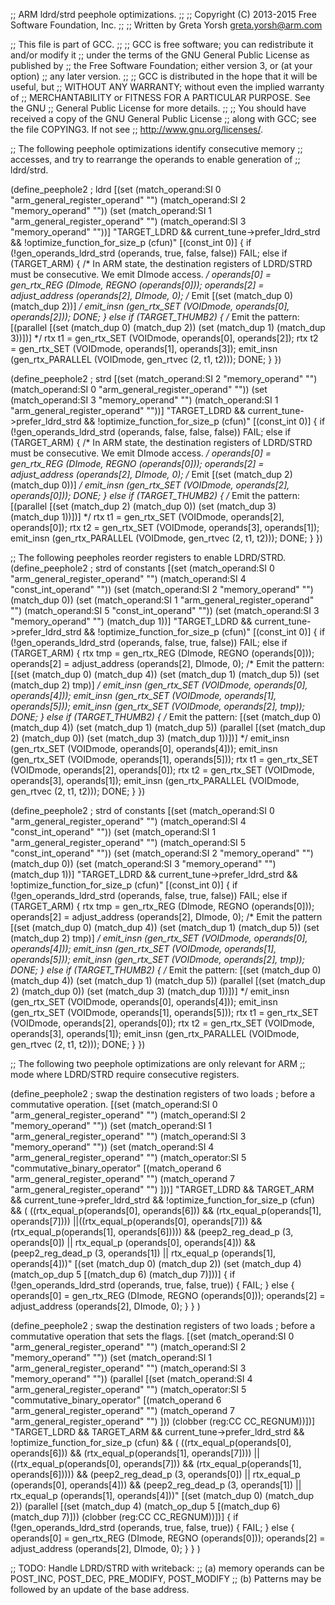 ;; ARM ldrd/strd peephole optimizations.
;;
;; Copyright (C) 2013-2015 Free Software Foundation, Inc.
;;
;; Written by Greta Yorsh <greta.yorsh@arm.com>

;; This file is part of GCC.
;;
;; GCC is free software; you can redistribute it and/or modify it
;; under the terms of the GNU General Public License as published by
;; the Free Software Foundation; either version 3, or (at your option)
;; any later version.
;;
;; GCC is distributed in the hope that it will be useful, but
;; WITHOUT ANY WARRANTY; without even the implied warranty of
;; MERCHANTABILITY or FITNESS FOR A PARTICULAR PURPOSE.  See the GNU
;; General Public License for more details.
;;
;; You should have received a copy of the GNU General Public License
;; along with GCC; see the file COPYING3.  If not see
;; <http://www.gnu.org/licenses/>.

;; The following peephole optimizations identify consecutive memory
;; accesses, and try to rearrange the operands to enable generation of
;; ldrd/strd.

(define_peephole2 ; ldrd
  [(set (match_operand:SI 0 "arm_general_register_operand" "")
        (match_operand:SI 2 "memory_operand" ""))
   (set (match_operand:SI 1 "arm_general_register_operand" "")
        (match_operand:SI 3 "memory_operand" ""))]
  "TARGET_LDRD
     && current_tune->prefer_ldrd_strd
     && !optimize_function_for_size_p (cfun)"
  [(const_int 0)]
{
  if (!gen_operands_ldrd_strd (operands, true, false, false))
    FAIL;
  else if (TARGET_ARM)
  {
    /* In ARM state, the destination registers of LDRD/STRD must be
       consecutive. We emit DImode access.  */
    operands[0] = gen_rtx_REG (DImode, REGNO (operands[0]));
    operands[2] = adjust_address (operands[2], DImode, 0);
    /* Emit [(set (match_dup 0) (match_dup 2))] */
    emit_insn (gen_rtx_SET (VOIDmode, operands[0], operands[2]));
    DONE;
  }
  else if (TARGET_THUMB2)
  {
    /* Emit the pattern:
       [(parallel [(set (match_dup 0) (match_dup 2))
                   (set (match_dup 1) (match_dup 3))])] */
    rtx t1 = gen_rtx_SET (VOIDmode, operands[0], operands[2]);
    rtx t2 = gen_rtx_SET (VOIDmode, operands[1], operands[3]);
    emit_insn (gen_rtx_PARALLEL (VOIDmode, gen_rtvec (2, t1, t2)));
    DONE;
  }
})

(define_peephole2 ; strd
  [(set (match_operand:SI 2 "memory_operand" "")
	(match_operand:SI 0 "arm_general_register_operand" ""))
   (set (match_operand:SI 3 "memory_operand" "")
	(match_operand:SI 1 "arm_general_register_operand" ""))]
  "TARGET_LDRD
     && current_tune->prefer_ldrd_strd
     && !optimize_function_for_size_p (cfun)"
  [(const_int 0)]
{
  if (!gen_operands_ldrd_strd (operands, false, false, false))
    FAIL;
  else if (TARGET_ARM)
  {
    /* In ARM state, the destination registers of LDRD/STRD must be
       consecutive. We emit DImode access.  */
    operands[0] = gen_rtx_REG (DImode, REGNO (operands[0]));
    operands[2] = adjust_address (operands[2], DImode, 0);
    /* Emit [(set (match_dup 2) (match_dup 0))]  */
    emit_insn (gen_rtx_SET (VOIDmode, operands[2], operands[0]));
    DONE;
  }
  else if (TARGET_THUMB2)
  {
    /* Emit the pattern:
       [(parallel [(set (match_dup 2) (match_dup 0))
                   (set (match_dup 3) (match_dup 1))])]  */
    rtx t1 = gen_rtx_SET (VOIDmode, operands[2], operands[0]);
    rtx t2 = gen_rtx_SET (VOIDmode, operands[3], operands[1]);
    emit_insn (gen_rtx_PARALLEL (VOIDmode, gen_rtvec (2, t1, t2)));
    DONE;
  }
})

;; The following peepholes reorder registers to enable LDRD/STRD.
(define_peephole2 ; strd of constants
  [(set (match_operand:SI 0 "arm_general_register_operand" "")
        (match_operand:SI 4 "const_int_operand" ""))
   (set (match_operand:SI 2 "memory_operand" "")
        (match_dup 0))
   (set (match_operand:SI 1 "arm_general_register_operand" "")
        (match_operand:SI 5 "const_int_operand" ""))
   (set (match_operand:SI 3 "memory_operand" "")
        (match_dup 1))]
 "TARGET_LDRD
  && current_tune->prefer_ldrd_strd
  && !optimize_function_for_size_p (cfun)"
  [(const_int 0)]
{
  if (!gen_operands_ldrd_strd (operands, false, true, false))
    FAIL;
  else if (TARGET_ARM)
  {
   rtx tmp = gen_rtx_REG (DImode, REGNO (operands[0]));
   operands[2] = adjust_address (operands[2], DImode, 0);
   /* Emit the pattern:
      [(set (match_dup 0) (match_dup 4))
      (set (match_dup 1) (match_dup 5))
      (set (match_dup 2) tmp)]  */
   emit_insn (gen_rtx_SET (VOIDmode, operands[0], operands[4]));
   emit_insn (gen_rtx_SET (VOIDmode, operands[1], operands[5]));
   emit_insn (gen_rtx_SET (VOIDmode, operands[2], tmp));
   DONE;
  }
  else if (TARGET_THUMB2)
  {
    /* Emit the pattern:
       [(set (match_dup 0) (match_dup 4))
        (set (match_dup 1) (match_dup 5))
        (parallel [(set (match_dup 2) (match_dup 0))
                   (set (match_dup 3) (match_dup 1))])]  */
    emit_insn (gen_rtx_SET (VOIDmode, operands[0], operands[4]));
    emit_insn (gen_rtx_SET (VOIDmode, operands[1], operands[5]));
    rtx t1 = gen_rtx_SET (VOIDmode, operands[2], operands[0]);
    rtx t2 = gen_rtx_SET (VOIDmode, operands[3], operands[1]);
    emit_insn (gen_rtx_PARALLEL (VOIDmode, gen_rtvec (2, t1, t2)));
    DONE;
  }
})

(define_peephole2 ; strd of constants
  [(set (match_operand:SI 0 "arm_general_register_operand" "")
        (match_operand:SI 4 "const_int_operand" ""))
   (set (match_operand:SI 1 "arm_general_register_operand" "")
        (match_operand:SI 5 "const_int_operand" ""))
   (set (match_operand:SI 2 "memory_operand" "")
        (match_dup 0))
   (set (match_operand:SI 3 "memory_operand" "")
        (match_dup 1))]
 "TARGET_LDRD
  && current_tune->prefer_ldrd_strd
  && !optimize_function_for_size_p (cfun)"
   [(const_int 0)]
{
  if (!gen_operands_ldrd_strd (operands, false, true, false))
     FAIL;
  else if (TARGET_ARM)
  {
   rtx tmp = gen_rtx_REG (DImode, REGNO (operands[0]));
   operands[2] = adjust_address (operands[2], DImode, 0);
   /* Emit the pattern
      [(set (match_dup 0) (match_dup 4))
       (set (match_dup 1) (match_dup 5))
       (set (match_dup 2) tmp)]  */
   emit_insn (gen_rtx_SET (VOIDmode, operands[0], operands[4]));
   emit_insn (gen_rtx_SET (VOIDmode, operands[1], operands[5]));
   emit_insn (gen_rtx_SET (VOIDmode, operands[2], tmp));
   DONE;
  }
  else if (TARGET_THUMB2)
  {
    /*  Emit the pattern:
        [(set (match_dup 0) (match_dup 4))
         (set (match_dup 1) (match_dup 5))
         (parallel [(set (match_dup 2) (match_dup 0))
                    (set (match_dup 3) (match_dup 1))])]  */
    emit_insn (gen_rtx_SET (VOIDmode, operands[0], operands[4]));
    emit_insn (gen_rtx_SET (VOIDmode, operands[1], operands[5]));
    rtx t1 = gen_rtx_SET (VOIDmode, operands[2], operands[0]);
    rtx t2 = gen_rtx_SET (VOIDmode, operands[3], operands[1]);
    emit_insn (gen_rtx_PARALLEL (VOIDmode, gen_rtvec (2, t1, t2)));
    DONE;
  }
})

;; The following two peephole optimizations are only relevant for ARM
;; mode where LDRD/STRD require consecutive registers.

(define_peephole2 ; swap the destination registers of two loads
		  ; before a commutative operation.
  [(set (match_operand:SI 0 "arm_general_register_operand" "")
        (match_operand:SI 2 "memory_operand" ""))
   (set (match_operand:SI 1 "arm_general_register_operand" "")
        (match_operand:SI 3 "memory_operand" ""))
   (set (match_operand:SI 4 "arm_general_register_operand" "")
        (match_operator:SI 5 "commutative_binary_operator"
			   [(match_operand 6 "arm_general_register_operand" "")
			    (match_operand 7 "arm_general_register_operand" "") ]))]
  "TARGET_LDRD && TARGET_ARM
   && current_tune->prefer_ldrd_strd
   && !optimize_function_for_size_p (cfun)
   && (  ((rtx_equal_p(operands[0], operands[6])) && (rtx_equal_p(operands[1], operands[7])))
        ||((rtx_equal_p(operands[0], operands[7])) && (rtx_equal_p(operands[1], operands[6]))))
   && (peep2_reg_dead_p (3, operands[0]) || rtx_equal_p (operands[0], operands[4]))
   && (peep2_reg_dead_p (3, operands[1]) || rtx_equal_p (operands[1], operands[4]))"
  [(set (match_dup 0) (match_dup 2))
   (set (match_dup 4) (match_op_dup 5 [(match_dup 6) (match_dup 7)]))]
  {
    if (!gen_operands_ldrd_strd (operands, true, false, true))
     {
        FAIL;
     }
    else
     {
        operands[0] = gen_rtx_REG (DImode, REGNO (operands[0]));
        operands[2] = adjust_address (operands[2], DImode, 0);
     }
   }
)

(define_peephole2 ; swap the destination registers of two loads
		  ; before a commutative operation that sets the flags.
  [(set (match_operand:SI 0 "arm_general_register_operand" "")
        (match_operand:SI 2 "memory_operand" ""))
   (set (match_operand:SI 1 "arm_general_register_operand" "")
        (match_operand:SI 3 "memory_operand" ""))
   (parallel
      [(set (match_operand:SI 4 "arm_general_register_operand" "")
	    (match_operator:SI 5 "commutative_binary_operator"
			       [(match_operand 6 "arm_general_register_operand" "")
				(match_operand 7 "arm_general_register_operand" "") ]))
       (clobber (reg:CC CC_REGNUM))])]
  "TARGET_LDRD && TARGET_ARM
   && current_tune->prefer_ldrd_strd
   && !optimize_function_for_size_p (cfun)
   && (  ((rtx_equal_p(operands[0], operands[6])) && (rtx_equal_p(operands[1], operands[7])))
       ||((rtx_equal_p(operands[0], operands[7])) && (rtx_equal_p(operands[1], operands[6]))))
   && (peep2_reg_dead_p (3, operands[0]) || rtx_equal_p (operands[0], operands[4]))
   && (peep2_reg_dead_p (3, operands[1]) || rtx_equal_p (operands[1], operands[4]))"
  [(set (match_dup 0) (match_dup 2))
   (parallel
      [(set (match_dup 4)
	    (match_op_dup 5 [(match_dup 6) (match_dup 7)]))
       (clobber (reg:CC CC_REGNUM))])]
  {
    if (!gen_operands_ldrd_strd (operands, true, false, true))
     {
        FAIL;
     }
    else
     {
        operands[0] = gen_rtx_REG (DImode, REGNO (operands[0]));
        operands[2] = adjust_address (operands[2], DImode, 0);
     }
   }
)

;; TODO: Handle LDRD/STRD with writeback:
;; (a) memory operands can be POST_INC, POST_DEC, PRE_MODIFY, POST_MODIFY
;; (b) Patterns may be followed by an update of the base address.
